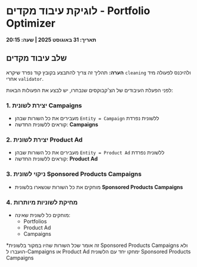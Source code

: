 # לוגיקת עיבוד מקדים - Portfolio Optimizer
**תאריך: 31 באוגוסט 2025 | שעה: 20:15**

## שלב עיבוד מקדים

**הערה:** תהליך זה צריך להתבצע בקובץ קוד נפרד שיקרא `cleaning` ולהיכנס לפעולה מיד אחרי `validator`.

לפני הפעלת העיבודים של הצ'קבוקסים שנבחרו, יש לבצע את הפעולות הבאות:

### 1. יצירת לשונית Campaigns
- מעבירים את כל השורות שבהן `Entity = Campaign` ללשונית נפרדת
- קוראים ללשונית החדשה: **Campaigns**

### 2. יצירת לשונית Product Ad
- מעבירים את כל השורות שבהן `Entity = Product Ad` ללשונית נפרדת  
- קוראים ללשונית החדשה: **Product Ad**

### 3. ניקוי לשונית Sponsored Products Campaigns
- מוחקים את כל השורות שנשארו בלשונית **Sponsored Products Campaigns**

### 4. מחיקת לשוניות מיותרות
- מוחקים כל לשונית שאינה:
  - Portfolios
  - Product Ad
  - Campaigns

*זה אומר שכל השורות שהיו במקור בלשונית Sponsored Products Campaigns ולא הועברו ל-Campaigns או Product Ad ימחקו יחד עם הלשונית Sponsored Products Campaigns